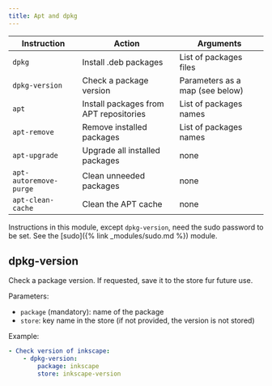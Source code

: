 ```yaml
---
title: Apt and dpkg
---
```


| Instruction            | Action                                 | Arguments                       |
| ---------------------- | -------------------------------------- | ------------------------------- |
| `dpkg`                 | Install .deb packages                  | List of packages files          |
| `dpkg-version`         | Check a package version                | Parameters as a map (see below) |
| `apt`                  | Install packages from APT repositories | List of packages names          |
| `apt-remove`           | Remove installed packages              | List of packages names          |
| `apt-upgrade`          | Upgrade all installed packages         | none                            |
| `apt-autoremove-purge` | Clean unneeded packages                | none                            |
| `apt-clean-cache`      | Clean the APT cache                    | none                            |

Instructions in this module, except `dpkg-version`, need the sudo password to be set. See the [sudo]({% link _modules/sudo.md %}) module.

## dpkg-version

Check a package version. If requested, save it to the store fur future use.

Parameters:

- `package` (mandatory): name of the package
- `store`: key name in the store (if not provided, the version is not stored)

Example:

```yaml
- Check version of inkscape:
    - dpkg-version:
        package: inkscape
        store: inkscape-version
```
